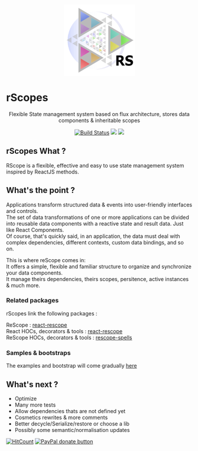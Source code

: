 
<p align="center"><img  width="192" src ="https://github.com/CaipiLabs/rescope/raw/master/doc/assets/logo.svg?sanitize=true" /></p>

<p align="center" style="font-size:25px"><b>

# rScopes

</b></p>
<p align="center">Flexible State management system based on flux architecture, stores data components & inheritable scopes
</p>

<p align="center"><a href="https://github.com/CaipiLabs/rescope/tree/master">
<img src="https://travis-ci.org/CaipiLabs/rescope.svg?branch=master" alt="Build Status" /></a>
<a href="https://www.npmjs.com/package/rscopes">
<img src="https://img.shields.io/npm/v/rscopes.svg" /></a>
<img src="https://img.shields.io/badge/contributions-welcome-brightgreen.svg?style=flat" />


</p>


## rScopes What ?

RScope is a flexible, effective and easy to use state management system inspired by ReactJS methods.

## What's the point ?

Applications transform structured data & events into user-friendly interfaces and controls. <br/>
The set of data transformations of one or more applications can be divided into reusable data components with a reactive state and result data.
Just like React Components. <br/>
Of course, that's quickly said, in an application, the data must deal with complex dependencies, different contexts, custom data bindings, and so on. <br/>

This is where reScope comes in: <br/>
It offers a simple, flexible and familiar structure to organize and synchronize your data components. <br/>
It manage theirs dependencies, theirs scopes, persitence, active instances & much more.

<!-- ## Doc ? -->

<!-- [Work in progress doc](doc/readme.md) -->

<!-- About [Stores](doc/Store.md) <br> -->
<!-- About [Scopes](doc/Scope.md) -->

### Related packages

rScopes link the following packages :<br>

ReScope : [react-rescope](https://github.com/CaipiLabs/rescope)<br>
React HOCs, decorators & tools : [react-rescope](https://github.com/CaipiLabs/react-rescope)<br>
ReScope HOCs, decorators & tools : [rescope-spells](https://github.com/CaipiLabs/rescope-spells)<br>

### Samples & bootstraps

The examples and bootstrap will come gradually [here](https://github.com/CaipiLabs/rescope-samples)

## What's next ?

- Optimize
- Many more tests
- Allow dependencies thats are not defined yet
- Cosmetics rewrites & more comments
- Better decycle/Serialize/restore or choose a lib
- Possibly some semantic/normalisation updates

[![HitCount](http://hits.dwyl.io/caipilabs/Caipilabs/rescope.svg)](http://hits.dwyl.io/caipilabs/Caipilabs/rescope)
<span class="badge-paypal"><a href="https://www.paypal.com/cgi-bin/webscr?cmd=_s-xclick&hosted_button_id=VWKR3TWQ2U2AC" title="Donate to this project using Paypal"><img src="https://img.shields.io/badge/paypal-donate-yellow.svg" alt="PayPal donate button" /></a></span>

